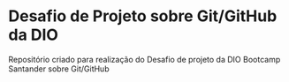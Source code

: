# Desafio de Projeto sobre Git/GitHub da DIO
Repositório criado para realização do Desafio de projeto da DIO Bootcamp Santander sobre Git/GitHub
